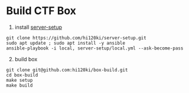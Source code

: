 # Build CTF Box

1. install [server-setup](https://github.com/hi120ki/server-setup)

```
git clone https://github.com/hi120ki/server-setup.git
sudo apt update ; sudo apt install -y ansible
ansible-playbook -i local, server-setup/local.yml --ask-become-pass
```

2. build box

```
git clone git@github.com:hi120ki/box-build.git
cd box-build
make setup
make build
```
